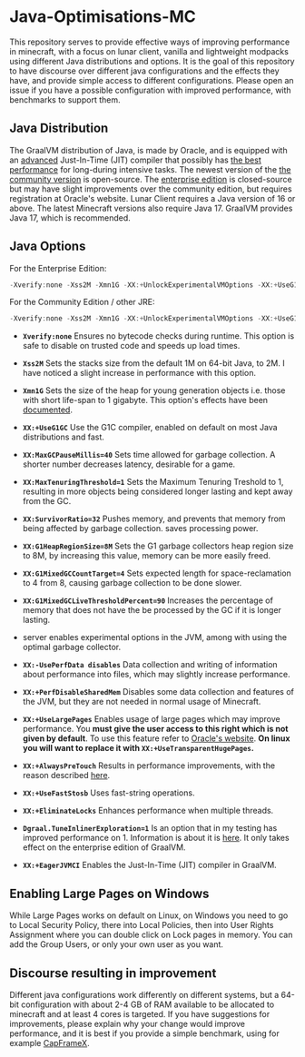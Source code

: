 # Java-Optimisations-MC

This repository serves to provide effective ways of improving performance in minecraft, with a focus on lunar client, vanilla and lightweight modpacks using different Java distributions and options.
It is the goal of this repository to have discourse over different java configurations and the effects they have, and provide simple access to different configurations.
Please open an issue if you have a possible configuration with improved performance, with benchmarks to support them.

## Java Distribution

The GraalVM distribution of Java, is made by Oracle, and is equipped with an [advanced](https://www.oracle.com/java/graalvm/) Just-In-Time (JIT) compiler that possibly has [the best performance](https://renaissance.dev/) for long-during intensive tasks. The newest version of the [the community version](https://github.com/graalvm/graalvm-ce-builds/releases/tag/vm-22.0.0.2) is open-source. The [enterprise edition](https://www.oracle.com/downloads/graalvm-downloads.html#license-lightbox) is closed-source but may have slight improvements over the community edition, but requires registration at Oracle's website. Lunar Client requires a Java version of 16 or above. The latest Minecraft versions also require Java 17. GraalVM provides Java 17, which is recommended.

## Java Options

For the Enterprise Edition:

```java
-Xverify:none -Xss2M -Xmn1G -XX:+UnlockExperimentalVMOptions -XX:+UseG1GC -XX:MaxGCPauseMillis=40 -XX:+AlwaysActAsServerClassMachine -XX:MaxTenuringThreshold=1 -XX:SurvivorRatio=32 -XX:G1HeapRegionSize=8M -XX:G1MixedGCCountTarget=4 -XX:G1MixedGCLiveThresholdPercent=90 -XX:-UsePerfData -XX:+PerfDisableSharedMem -XX:+UseLargePages -XX:+AlwaysPreTouch -XX:+UseFastStosb -XX:+EliminateLocks -Dgraal.TuneInlinerExploration=1 -XX:+EagerJVMCI
```

For the Community Edition / other JRE:

```java
-Xverify:none -Xss2M -Xmn1G -XX:+UnlockExperimentalVMOptions -XX:+UseG1GC -XX:MaxGCPauseMillis=40 -XX:+AlwaysActAsServerClassMachine -XX:MaxTenuringThreshold=1 -XX:SurvivorRatio=32 -XX:G1HeapRegionSize=8M -XX:G1MixedGCCountTarget=4 -XX:G1MixedGCLiveThresholdPercent=90 -XX:-UsePerfData -XX:+PerfDisableSharedMem -XX:+UseLargePages -XX:+AlwaysPreTouch -XX:+UseFastStosb -XX:+EliminateLocks -XX:+EnableJVMCIProduct -XX:+EnableJVMCI -XX:+UseJVMCICompiler -XX:+EagerJVMCI
```

* **`Xverify:none`** Ensures no bytecode checks during runtime. This option is safe to disable on trusted code and speeds up load times.

* **`Xss2M`** Sets the stacks size from the default 1M on 64-bit Java, to 2M. I have noticed a slight increase in performance with this option.

* **`Xmn1G`** Sets the size of the heap for young generation objects i.e. those with short life-span to 1 gigabyte. This option's effects have been [documented](https://hypixel.net/threads/getting-better-fps-stablity-by-using-another-jre-with-lunar-client.4518890/).

* **`XX:+UseG1GC`** Use the G1C compiler, enabled on default on most Java distributions and fast.

* **`XX:MaxGCPauseMillis=40`** Sets time allowed for garbage collection. A shorter number decreases latency, desirable for a game.

* **`XX:MaxTenuringThreshold=1`** Sets the Maximum Tenuring Treshold to 1, resulting in more objects being considered longer lasting and kept away from the GC.

* **`XX:SurvivorRatio=32`** Pushes memory, and prevents that memory from being affected by garbage collection. saves processing power.

* **`XX:G1HeapRegionSize=8M`** Sets the G1 garbage collectors heap region size to 8M, by increasing this value, memory can be more easily freed.

* **`XX:G1MixedGCCountTarget=4`** Sets expected length for space-reclamation to 4 from 8, causing garbage collection to be done slower.

* **`XX:G1MixedGCLiveThresholdPercent=90`** Increases the percentage of memory that does not have the be processed by the GC if it is longer lasting.

* server enables experimental options in the JVM, among with using the optimal garbage collector.

* **`XX:-UsePerfData disables`** Data collection and writing of information about performance into files, which may slightly increase performance.

* **`XX:+PerfDisableSharedMem`** Disables some data collection and features of the JVM, but they are not needed in normal usage of Minecraft.

* **`XX:+UseLargePages`** Enables usage of large pages which may improve performance. You **must give the user access to this right which is not given by default**. To use this feature refer to [Oracle's website](https://www.oracle.com/java/technologies/javase/largememory-pages.html). **On linux you will want to replace it with `XX:+UseTransparentHugePages`.**

* **`XX:+AlwaysPreTouch`** Results in performance improvements, with the reason described [here](https://access.redhat.com/solutions/2685771).

* **`XX:+UseFastStosb`** Uses fast-string operations.

* **`XX:+EliminateLocks`** Enhances performance when multiple threads.

* **`Dgraal.TuneInlinerExploration=1`** Is an option that in my testing has improved performance on 1. Information is about it is [here](https://www.graalvm.org/22.0/reference-manual/java/options/). It only takes effect on the enterprise edition of GraalVM.

* **`XX:+EagerJVMCI`** Enables the Just-In-Time (JIT) compiler in GraalVM.

## Enabling Large Pages on Windows

While Large Pages works on default on Linux, on Windows you need to go to Local Security Policy, there into Local Policies, then into User Rights Assignment where you can double click on Lock pages in memory. You can add the Group Users, or only your own user as you want.

## Discourse resulting in improvement

Different java configurations work differently on different systems, but a 64-bit configuration with about 2-4 GB of RAM available to be allocated to minecraft and at least 4 cores is targeted. If you have suggestions for improvements, please explain why your change would improve performance, and it is best if you provide a simple benchmark, using for example [CapFrameX](https://github.com/CXWorld/CapFrameX).

